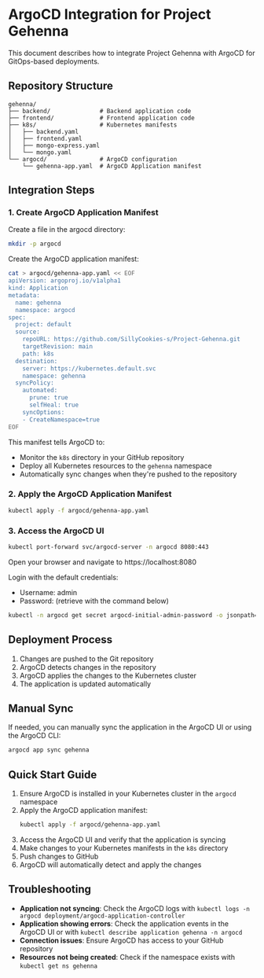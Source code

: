 # ArgoCD Integration for Project Gehenna

This document describes how to integrate Project Gehenna with ArgoCD for GitOps-based deployments.

## Repository Structure

```
gehenna/
├── backend/              # Backend application code
├── frontend/             # Frontend application code
├── k8s/                  # Kubernetes manifests
│   ├── backend.yaml
│   ├── frontend.yaml
│   ├── mongo-express.yaml
│   └── mongo.yaml
└── argocd/               # ArgoCD configuration
    └── gehenna-app.yaml  # ArgoCD Application manifest
```

## Integration Steps

### 1. Create ArgoCD Application Manifest

Create a file in the argocd directory:

```bash
mkdir -p argocd
```

Create the ArgoCD application manifest:

```bash
cat > argocd/gehenna-app.yaml << EOF
apiVersion: argoproj.io/v1alpha1
kind: Application
metadata:
  name: gehenna
  namespace: argocd
spec:
  project: default
  source:
    repoURL: https://github.com/SillyCookies-s/Project-Gehenna.git
    targetRevision: main
    path: k8s
  destination:
    server: https://kubernetes.default.svc
    namespace: gehenna
  syncPolicy:
    automated:
      prune: true
      selfHeal: true
    syncOptions:
    - CreateNamespace=true
EOF
```

This manifest tells ArgoCD to:
- Monitor the `k8s` directory in your GitHub repository
- Deploy all Kubernetes resources to the `gehenna` namespace
- Automatically sync changes when they're pushed to the repository

### 2. Apply the ArgoCD Application Manifest

```bash
kubectl apply -f argocd/gehenna-app.yaml
```

### 3. Access the ArgoCD UI

```bash
kubectl port-forward svc/argocd-server -n argocd 8080:443
```

Open your browser and navigate to https://localhost:8080

Login with the default credentials:
- Username: admin
- Password: (retrieve with the command below)

```bash
kubectl -n argocd get secret argocd-initial-admin-password -o jsonpath="{.data.password}" | base64 -d
```

## Deployment Process

1. Changes are pushed to the Git repository
2. ArgoCD detects changes in the repository
3. ArgoCD applies the changes to the Kubernetes cluster
4. The application is updated automatically

## Manual Sync

If needed, you can manually sync the application in the ArgoCD UI or using the ArgoCD CLI:

```bash
argocd app sync gehenna
```

## Quick Start Guide

1. Ensure ArgoCD is installed in your Kubernetes cluster in the `argocd` namespace
2. Apply the ArgoCD application manifest:
   ```bash
   kubectl apply -f argocd/gehenna-app.yaml
   ```
3. Access the ArgoCD UI and verify that the application is syncing
4. Make changes to your Kubernetes manifests in the `k8s` directory
5. Push changes to GitHub
6. ArgoCD will automatically detect and apply the changes

## Troubleshooting

- **Application not syncing**: Check the ArgoCD logs with `kubectl logs -n argocd deployment/argocd-application-controller`
- **Application showing errors**: Check the application events in the ArgoCD UI or with `kubectl describe application gehenna -n argocd`
- **Connection issues**: Ensure ArgoCD has access to your GitHub repository
- **Resources not being created**: Check if the namespace exists with `kubectl get ns gehenna`
